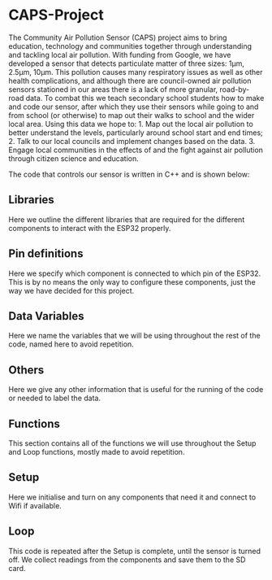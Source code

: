 # CAPS-Project

The Community Air Pollution Sensor (CAPS) project aims to bring education, technology and communities together through understanding and tackling local air pollution. With funding from Google, we have developed a sensor that detects particulate matter of three sizes: 1µm, 2.5µm, 10µm. This pollution causes many respiratory issues as well as other health complications, and although there are council-owned air pollution sensors stationed in our areas there is a lack of more granular, road-by-road data. To combat this we teach secondary school students how to make and code our sensor, after which they use their sensors while going to and from school (or otherwise) to map out their walks to school and the wider local area. Using this data we hope to: 1. Map out the local air pollution to better understand the levels, particularly around school start and end times; 2. Talk to our local councils and implement changes based on the data. 3. Engage local communities in the effects of and the fight against air pollution through citizen science and education. 

The code that controls our sensor is written in C++ and is shown below:

## Libraries  

Here we outline the different libraries that are required for the different components to interact with the ESP32 properly.

## Pin definitions  

Here we specify which component is connected to which pin of the ESP32. This is by no means the only way to configure these components, just the way we have decided for this project. 	
	
## Data Variables  

Here we name the variables that we will be using throughout the rest of the code, named here to avoid repetition.	

## Others  

Here we give any other information that is useful for the running of the code or needed to label the data. 

## Functions  

This section contains all of the functions we will use throughout the Setup and Loop functions, mostly made to avoid repetition. 

## Setup

Here we initialise and turn on any components that need it and connect to Wifi if available. 

## Loop

This code is repeated after the Setup is complete, until the sensor is turned off. We collect readings from the components and save them to the SD card.
